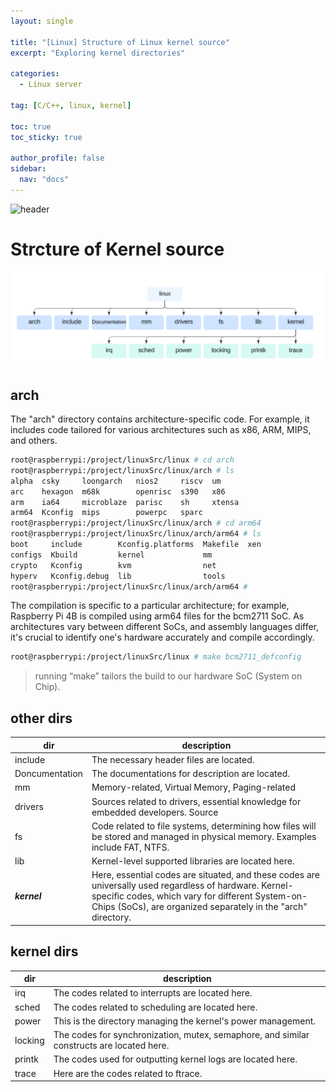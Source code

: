 ```yaml
---
layout: single

title: "[Linux] Structure of Linux kernel source"
excerpt: "Exploring kernel directories"

categories:
  - Linux server

tag: [C/C++, linux, kernel] 

toc: true
toc_sticky: true

author_profile: false
sidebar:
  nav: "docs"
---
```


![header](https://capsule-render.vercel.app/api?type=rect&color=20:660099,100:E2231A)

# Strcture of Kernel source


<p align="center"><img src="/assets/images/2023-12-29-linuxStructure/linux_structure.png"></p>



## arch

The "arch" directory contains architecture-specific code. For example, it includes code tailored for various architectures such as x86, ARM, MIPS, and others.

```bash
root@raspberrypi:/project/linuxSrc/linux # cd arch
root@raspberrypi:/project/linuxSrc/linux/arch # ls
alpha  csky     loongarch   nios2     riscv  um
arc    hexagon  m68k        openrisc  s390   x86
arm    ia64     microblaze  parisc    sh     xtensa
arm64  Kconfig  mips        powerpc   sparc
root@raspberrypi:/project/linuxSrc/linux/arch # cd arm64
root@raspberrypi:/project/linuxSrc/linux/arch/arm64 # ls
boot     include        Kconfig.platforms  Makefile  xen
configs  Kbuild         kernel             mm
crypto   Kconfig        kvm                net
hyperv   Kconfig.debug  lib                tools
root@raspberrypi:/project/linuxSrc/linux/arch/arm64 #
```
The compilation is specific to a particular architecture; for example, Raspberry Pi 4B is compiled using arm64 files for the bcm2711 SoC. As architectures vary between different SoCs, and assembly languages differ, it's crucial to identify one's hardware accurately and compile accordingly.

```bash
root@raspberrypi:/project/linuxSrc/linux # make bcm2711_defconfig
```
>running “make” tailors the build to our hardware SoC (System on Chip).

## other dirs

|dir|description|
|---|---|
|include|The necessary header files are located. |
|Doncumentation|The documentations for description are located.|
|mm|Memory-related, Virtual Memory, Paging-related|
|drivers|Sources related to drivers, essential knowledge for embedded developers. Source|
|fs|Code related to file systems, determining how files will be stored and managed in physical memory. Examples include FAT, NTFS.|
|lib|Kernel-level supported libraries are located here.|
|***kernel***|Here, essential codes are situated, and these codes are universally used regardless of hardware. Kernel-specific codes, which vary for different System-on-Chips (SoCs), are organized separately in the "arch" directory.|

## **kernel dirs**

|dir|description|
|---|---|
|irq|The codes related to interrupts are located here.|
|sched|The codes related to scheduling are located here.|
|power|This is the directory managing the kernel's power management.|
|locking|The codes for synchronization, mutex, semaphore, and similar constructs are located here.|
|printk|The codes used for outputting kernel logs are located here.|
|trace|Here are the codes related to ftrace.|

